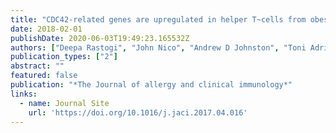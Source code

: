 ```yaml
---
title: "CDC42-related genes are upregulated in helper T~cells from obese asthmatic children."
date: 2018-02-01
publishDate: 2020-06-03T19:49:23.165532Z
authors: ["Deepa Rastogi", "John Nico", "Andrew D Johnston", "Toni Adrianne M Tobias", "Yurydia Jorge", "Fernando Macian", "John M Greally"]
publication_types: ["2"]
abstract: ""
featured: false
publication: "*The Journal of allergy and clinical immunology*"
links:
  - name: Journal Site
    url: 'https://doi.org/10.1016/j.jaci.2017.04.016'
---
```

